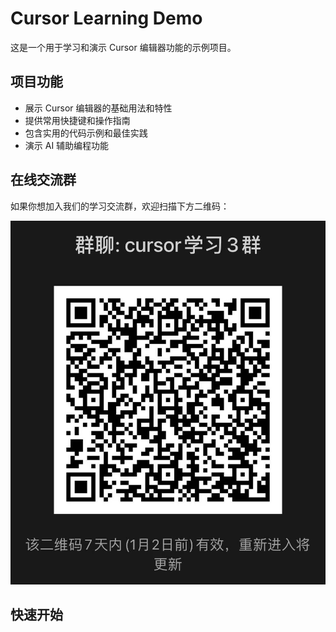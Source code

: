 # Cursor Learning Demo

这是一个用于学习和演示 Cursor 编辑器功能的示例项目。

## 项目功能

- 展示 Cursor 编辑器的基础用法和特性
- 提供常用快捷键和操作指南
- 包含实用的代码示例和最佳实践
- 演示 AI 辅助编程功能

## 在线交流群

如果你想加入我们的学习交流群，欢迎扫描下方二维码：

![学习交流群](./public/img/WechatIMG107.jpg)

## 快速开始

